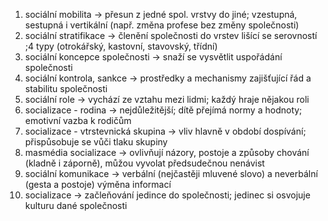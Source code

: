1. sociální mobilita → přesun z jedné spol. vrstvy do jiné; vzestupná, sestupná i vertikální (např. změna profese bez změny společnosti)
2. sociální stratifikace → členění společnosti do vrstev lišící se serovností ;4 typy (otrokářský, kastovní, stavovský, třídní)
3. sociální koncepce společnosti → snaží se vysvětlit uspořádání společnosti
4. sociální kontrola, sankce → prostředky a mechanismy zajišťující řád a stabilitu společnosti
5. sociální role → vychází ze vztahu mezi lidmi; každý hraje nějakou roli
6. socializace - rodina → nejdůležitější; dítě přejímá normy a hodnoty; emotivní vazba k rodičům
7. socializace - vtrstevnická skupina → vliv hlavně v období dospívání; přispůsobuje se vůči tlaku skupiny
8. masmédia socializace → ovlivňují názory, postoje a způsoby chování (kladně i záporně), můžou vyvolat předsudečnou nenávist
9. sociální komunikace → verbální (nejčastěji mluvené slovo) a neverbální (gesta a postoje) výměna informací
10. socializace → začleňování jedince do společnosti; jedinec si osvojuje kulturu dané společnosti
